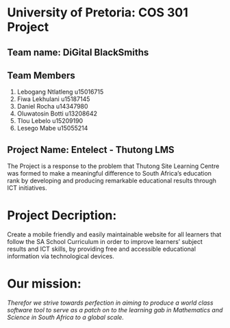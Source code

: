 # University of Pretoria: COS 301 Project 
## Team name: DiGital BlackSmiths
## Team Members

1. Lebogang Ntlatleng		u15016715	
2. Fiwa	Lekhulani		u15187145	
3. Daniel	 Rocha		u14347980
4. Oluwatosin Botti		u13208642	
5. Tlou Lebelo			u15209190	
6. Lesego Mabe		u15055214 

## Project Name: Entelect - Thutong LMS
The Project is a response to the problem that Thutong Site Learning Centre was formed to make a meaningful difference to South Africa’s education rank by developing and producing remarkable educational results through ICT initiatives.
# Project Decription: 
Create a mobile friendly and easily maintainable website for all learners that follow the SA School Curriculum in order to improve learners’ subject results and ICT skills, by providing free and accessible educational information via technological devices.

# Our mission: 
*Therefor we strive towards perfection in aiming to produce a world class software tool to serve as a patch on to the learning gab in Mathematics and Science in South Africa to a global scale.*	


